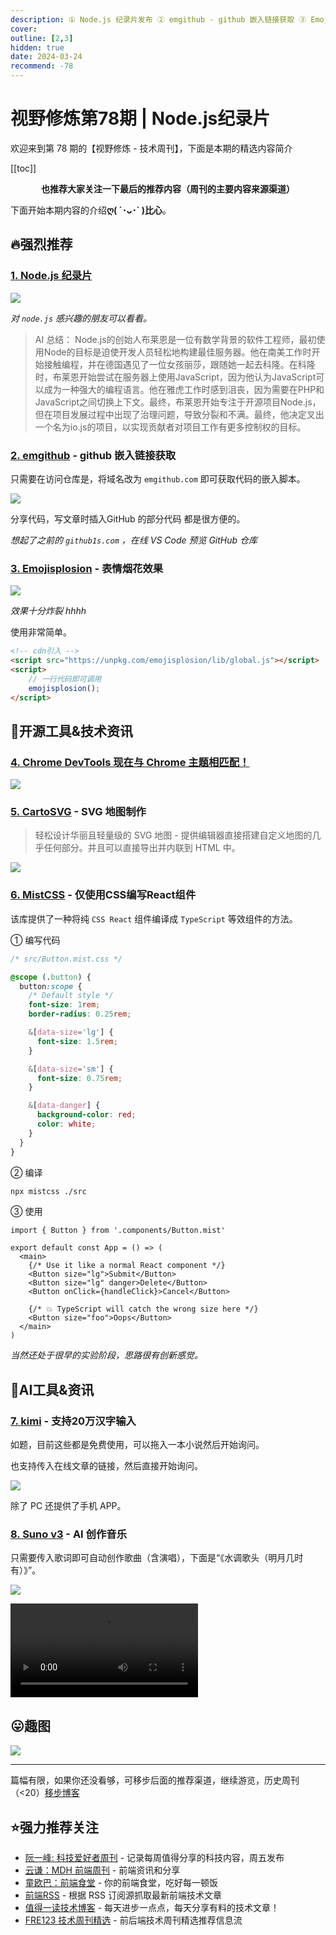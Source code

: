 ```yaml
---
description: ① Node.js 纪录片发布 ② emgithub - github 嵌入链接获取 ③ Emojisplosion - 表情烟花效果 ④ Chrome DevTools 现在与 Chrome 主题相匹配！ ⑤ CartoSVG - SVG 地图制作 ⑥ MistCSS - 仅使用CSS编写React组件 ⑦ kimi - 支持20万汉字输入 ⑧ Suno v3 - AI 创作音乐
cover: 
outline: [2,3]
hidden: true
date: 2024-03-24
recommend: -78
---
```


# 视野修炼第78期 | Node.js纪录片

欢迎来到第 78 期的【视野修炼 - 技术周刊】，下面是本期的精选内容简介

[[toc]]

<center>

**​也推荐大家关注一下最后的推荐内容（周刊的主要内容来源渠道）**

</center>

下面开始本期内容的介绍**ღ( ´･ᴗ･` )比心**。

## 🔥强烈推荐
### [1. Node.js 纪录片](https://www.bilibili.com/video/BV1ju4m1u76B/?vd_source=fe8b40f5868c1457a3fdf38560e2a727)
![](https://img.cdn.sugarat.top/mdImg/sugar/0efe817649281e1fcbc8bdf6b12bbd81)

*对 `node.js` 感兴趣的朋友可以看看。*


>AI 总结：
Node.js的创始人布莱恩是一位有数学背景的软件工程师，最初使用Node的目标是迫使开发人员轻松地构建最佳服务器。他在南美工作时开始接触编程，并在德国遇见了一位女孩丽莎，跟随她一起去科隆。在科隆时，布莱恩开始尝试在服务器上使用JavaScript，因为他认为JavaScript可以成为一种强大的编程语言。他在雅虎工作时感到沮丧，因为需要在PHP和JavaScript之间切换上下文。最终，布莱恩开始专注于开源项目Node.js，但在项目发展过程中出现了治理问题，导致分裂和不满。最终，他决定叉出一个名为io.js的项目，以实现贡献者对项目工作有更多控制权的目标。

### [2. emgithub](https://github.com/yusanshi/emgithub) - github 嵌入链接获取

只需要在访问仓库是，将域名改为 `emgithub.com` 即可获取代码的嵌入脚本。

![](https://img.cdn.sugarat.top/mdImg/sugar/be1a82316a8bd48ce75d53f2d4217296)

分享代码，写文章时插入GitHub 的部分代码 都是很方便的。

*想起了之前的 `github1s.com` ，在线 VS Code 预览 GitHub 仓库*

### [3. Emojisplosion](https://github.com/JoshuaKGoldberg/emojisplosion) - 表情烟花效果

![](https://img.cdn.sugarat.top/mdImg/sugar/d4158097263c4c9384724f997f66a8c9)

*效果十分炸裂 hhhh*

使用非常简单。
```html
<!-- cdn引入 -->
<script src="https://unpkg.com/emojisplosion/lib/global.js"></script>
<script>
    // 一行代码即可调用
	emojisplosion();
</script>
```

## 🔧开源工具&技术资讯
### [4. Chrome DevTools 现在与 Chrome 主题相匹配！](https://twitter.com/addyosmani/status/1770119970263027742)

![](https://img.cdn.sugarat.top/mdImg/sugar/ac50488eedddf96359f390381d5e1896)

### [5. CartoSVG](https://cartosvg.com/) - SVG 地图制作

>轻松设计华丽且轻量级的 SVG 地图 - 提供编辑器直接搭建自定义地图的几乎任何部分。并且可以直接导出并内联到 HTML 中。

![](https://img.cdn.sugarat.top/mdImg/sugar/d92beb196093205bddefd9956808e9cb)

### [6. MistCSS](https://typicode.github.io/mistcss/) - 仅使用CSS编写React组件

该库提供了一种将纯 `CSS React` 组件编译成 `TypeScript` 等效组件的方法。

① 编写代码
```css
/* src/Button.mist.css */

@scope (.button) {
  button:scope {
    /* Default style */
    font-size: 1rem;
    border-radius: 0.25rem;

    &[data-size='lg'] {
      font-size: 1.5rem;
    }

    &[data-size='sm'] {
      font-size: 0.75rem;
    }

    &[data-danger] {
      background-color: red;
      color: white;
    }
  }
}
```

② 编译
```sh
npx mistcss ./src
```

③ 使用
```tsx
import { Button } from '.components/Button.mist'

export default const App = () => (
  <main>
    {/* Use it like a normal React component */}
    <Button size="lg">Submit</Button>
    <Button size="lg" danger>Delete</Button>
    <Button onClick={handleClick}>Cancel</Button>

    {/* 💥 TypeScript will catch the wrong size here */}
    <Button size="foo">Oops</Button>
  </main>
)
```

*当然还处于很早的实验阶段，思路很有创新感觉。*

## 🤖AI工具&资讯
### [7. kimi](https://mp.weixin.qq.com/s/vnOlXzG9EJrlrR79nTs7rg) - 支持20万汉字输入

如题，目前这些都是免费使用，可以拖入一本小说然后开始询问。

也支持传入在线文章的链接，然后直接开始询问。

![](https://img.cdn.sugarat.top/mdImg/sugar/99fe89047ed5ec1bfa646f66f90b9062)

除了 PC 还提供了手机 APP。

### [8. Suno v3](https://app.suno.ai/) - AI 创作音乐

只需要传入歌词即可自动创作歌曲（含演唱），下面是“《水调歌头（明月几时有）》”。

![](https://img.cdn.sugarat.top/mdImg/sugar/2d582771f3b84c02e8ff5168c7ceb2d9)

<video style="margin:0 auto;" controls="" name="media"><source src="https://cdn1.suno.ai/9648a72f-8f10-4659-92da-6ca283f25008.mp3" type="audio/mp3"></video>

## 😛趣图
![](https://img.cdn.sugarat.top/mdImg/sugar/9c057aa027e626f748fc539740aa0039)

---

篇幅有限，如果你还没看够，可移步后面的推荐渠道，继续游览，历史周刊（<20）[移步博客](https://sugarat.top/weekly/index.html)

## ⭐️强力推荐关注

* [阮一峰: 科技爱好者周刊](https://www.ruanyifeng.com/blog/archives.html) - 记录每周值得分享的科技内容，周五发布
* [云谦：MDH 前端周刊](https://sorrycc.com/mdh/) - 前端资讯和分享
* [童欧巴：前端食堂](https://github.com/Geekhyt/weekly) - 你的前端食堂，吃好每一顿饭
* [前端RSS](https://fed.chanceyu.com/) - 根据 RSS 订阅源抓取最新前端技术文章
* [值得一读技术博客](https://daily-blog.chlinlearn.top/) - 每天进步一点点，每天分享有料的技术文章！
* [FRE123 技术周刊精选](https://www.fre123.com/weekly) - 前后端技术周刊精选推荐信息流
